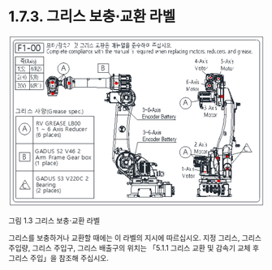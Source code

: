 ﻿# 1.7.3. 그리스 보충⋅교환 라벨


![](../../_assets/그림_1.3_그리스보충교환라벨.png  )

그림 1.3 그리스 보충⋅교환 라벨

그리스를 보충하거나 교환할 때에는 이 라벨의 지시에 따르십시오.
지정 그리스, 그리스 주입량, 그리스 주입구, 그리스 배출구의 위치는 「5.1.1 그리스 교환 및 감속기 교체 후 그리스 주입」을 참조해 주십시오.
